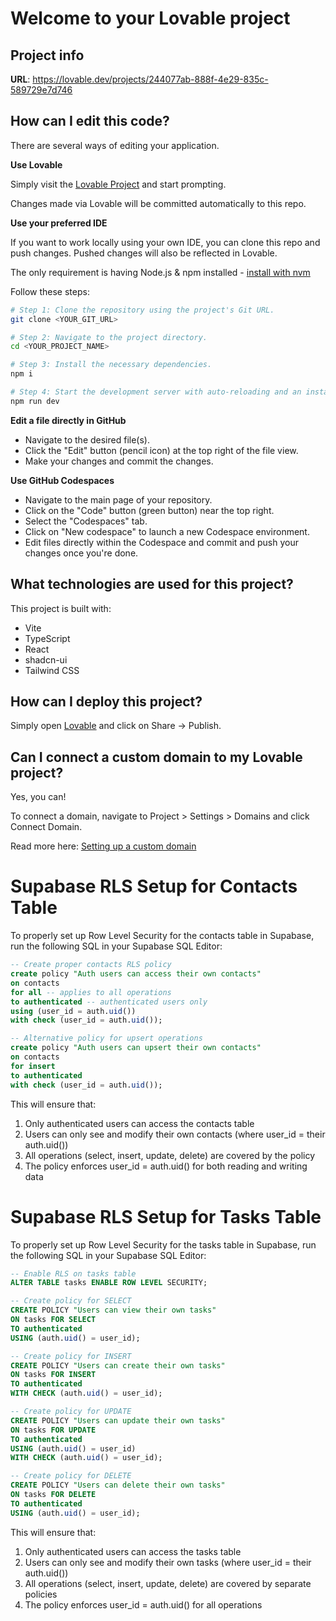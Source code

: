 # Welcome to your Lovable project

## Project info

**URL**: https://lovable.dev/projects/244077ab-888f-4e29-835c-589729e7d746

## How can I edit this code?

There are several ways of editing your application.

**Use Lovable**

Simply visit the [Lovable Project](https://lovable.dev/projects/244077ab-888f-4e29-835c-589729e7d746) and start prompting.

Changes made via Lovable will be committed automatically to this repo.

**Use your preferred IDE**

If you want to work locally using your own IDE, you can clone this repo and push changes. Pushed changes will also be reflected in Lovable.

The only requirement is having Node.js & npm installed - [install with nvm](https://github.com/nvm-sh/nvm#installing-and-updating)

Follow these steps:

```sh
# Step 1: Clone the repository using the project's Git URL.
git clone <YOUR_GIT_URL>

# Step 2: Navigate to the project directory.
cd <YOUR_PROJECT_NAME>

# Step 3: Install the necessary dependencies.
npm i

# Step 4: Start the development server with auto-reloading and an instant preview.
npm run dev
```

**Edit a file directly in GitHub**

- Navigate to the desired file(s).
- Click the "Edit" button (pencil icon) at the top right of the file view.
- Make your changes and commit the changes.

**Use GitHub Codespaces**

- Navigate to the main page of your repository.
- Click on the "Code" button (green button) near the top right.
- Select the "Codespaces" tab.
- Click on "New codespace" to launch a new Codespace environment.
- Edit files directly within the Codespace and commit and push your changes once you're done.

## What technologies are used for this project?

This project is built with:

- Vite
- TypeScript
- React
- shadcn-ui
- Tailwind CSS

## How can I deploy this project?

Simply open [Lovable](https://lovable.dev/projects/244077ab-888f-4e29-835c-589729e7d746) and click on Share -> Publish.

## Can I connect a custom domain to my Lovable project?

Yes, you can!

To connect a domain, navigate to Project > Settings > Domains and click Connect Domain.

Read more here: [Setting up a custom domain](https://docs.lovable.dev/tips-tricks/custom-domain#step-by-step-guide)

# Supabase RLS Setup for Contacts Table

To properly set up Row Level Security for the contacts table in Supabase, run the following SQL in your Supabase SQL Editor:

```sql
-- Create proper contacts RLS policy
create policy "Auth users can access their own contacts"
on contacts
for all -- applies to all operations
to authenticated -- authenticated users only
using (user_id = auth.uid())
with check (user_id = auth.uid());

-- Alternative policy for upsert operations
create policy "Auth users can upsert their own contacts"
on contacts
for insert
to authenticated
with check (user_id = auth.uid());
```

This will ensure that:

1. Only authenticated users can access the contacts table
2. Users can only see and modify their own contacts (where user_id = their auth.uid())
3. All operations (select, insert, update, delete) are covered by the policy
4. The policy enforces user_id = auth.uid() for both reading and writing data

# Supabase RLS Setup for Tasks Table

To properly set up Row Level Security for the tasks table in Supabase, run the following SQL in your Supabase SQL Editor:

```sql
-- Enable RLS on tasks table
ALTER TABLE tasks ENABLE ROW LEVEL SECURITY;

-- Create policy for SELECT
CREATE POLICY "Users can view their own tasks"
ON tasks FOR SELECT
TO authenticated
USING (auth.uid() = user_id);

-- Create policy for INSERT
CREATE POLICY "Users can create their own tasks"
ON tasks FOR INSERT
TO authenticated
WITH CHECK (auth.uid() = user_id);

-- Create policy for UPDATE
CREATE POLICY "Users can update their own tasks"
ON tasks FOR UPDATE
TO authenticated
USING (auth.uid() = user_id)
WITH CHECK (auth.uid() = user_id);

-- Create policy for DELETE
CREATE POLICY "Users can delete their own tasks"
ON tasks FOR DELETE
TO authenticated
USING (auth.uid() = user_id);
```

This will ensure that:

1. Only authenticated users can access the tasks table
2. Users can only see and modify their own tasks (where user_id = their auth.uid())
3. All operations (select, insert, update, delete) are covered by separate policies
4. The policy enforces user_id = auth.uid() for all operations
